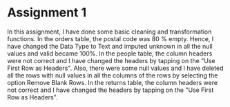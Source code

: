 # Assignment 1
In this assignment, I have done some basic cleaning and transformation functions. In the orders table, the postal code was 80 % empty. Hence, I have changed the Data Type to Text and imputed unknown in all the null values and valid became 100%. In the people table, the column headers were not correct and I have changed the headers by tapping on the "Use First Row as Headers". Also, there were some null values and I have deleted all the rows with null values in all the columns of the rows by selecting the option Remove Blank Rows. In the returns table,  the column headers were not correct and I have changed the headers by tapping on the "Use First Row as Headers".
